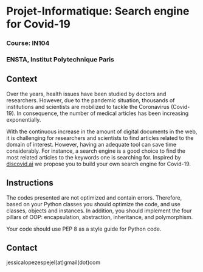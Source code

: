 # Projet-Informatique: Search engine for Covid-19

### Course: IN104
### ENSTA, Institut Polytechnique Paris

## Context

Over the years, health issues have been studied by 
doctors and researchers. However, due to the pandemic 
situation, thousands of institutions and scientists 
are mobilized to tackle the Coronavirus (Covid-19). 
In consequence, the number of medical articles has 
been increasing exponentially.

With the continuous increase in the  amount of digital 
documents in the web, it is challenging for researchers 
and scientists to find articles related to the domain 
of interest. However, having an adequate tool can save 
time considerably. For instance, a search engine is a 
good choice to find the most related articles to the 
keywords one is searching for. Inspired by
[discovid.ai](https://www.kaggle.com/danielwolffram/discovid-ai-a-search-and-recommendation-engine?select=metadata.csv) 
we propose you to build your own search engine for Covid-19.

## Instructions

The codes presented are not optimized and contain errors. 
Therefore, based on your Python classes you should optimize the code, 
and use classes, objects and instances. In addition, you should 
implement the four pillars of OOP: encapsulation, abstraction, 
inheritance, and polymorphism.


Your code should use PEP 8 as a style guide for Python code. 


## Contact

jessicalopezespejel(at)gmail(dot)com